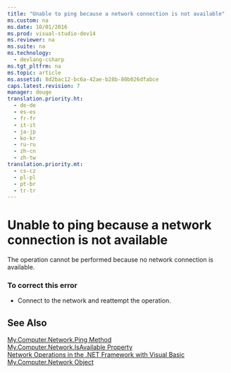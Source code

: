 ```yaml
---
title: "Unable to ping because a network connection is not available"
ms.custom: na
ms.date: 10/01/2016
ms.prod: visual-studio-dev14
ms.reviewer: na
ms.suite: na
ms.technology: 
  - devlang-csharp
ms.tgt_pltfrm: na
ms.topic: article
ms.assetid: 8d2bac12-bc6a-42ae-b28b-80b026dfabce
caps.latest.revision: 7
manager: douge
translation.priority.ht: 
  - de-de
  - es-es
  - fr-fr
  - it-it
  - ja-jp
  - ko-kr
  - ru-ru
  - zh-cn
  - zh-tw
translation.priority.mt: 
  - cs-cz
  - pl-pl
  - pt-br
  - tr-tr
---
```

# Unable to ping because a network connection is not available
The operation cannot be performed because no network connection is available.  
  
### To correct this error  
  
-   Connect to the network and reattempt the operation.  
  
## See Also  
 [My.Computer.Network.Ping Method](assetId:///5f1eff72-3882-44a4-8234-ac21daac464c)   
 [My.Computer.Network.IsAvailable Property](assetId:///29f9361e-8c62-4d2e-a4f0-44b2dc43b9aa)   
 [Network Operations in the .NET Framework with Visual Basic](assetId:///c5379021-44ef-4d6a-acf5-e951fdcab6b2)   
 [My.Computer.Network Object](../Topic/My.Computer.Network%20Object.md)
